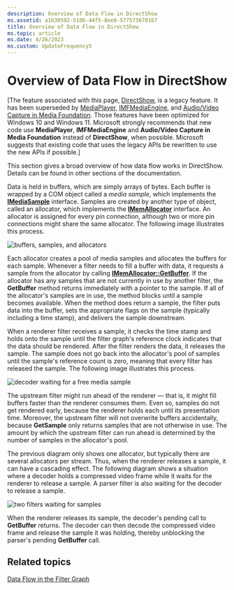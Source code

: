 ```yaml
---
description: Overview of Data Flow in DirectShow
ms.assetid: a1b30592-5106-44f5-8ee0-577573670167
title: Overview of Data Flow in DirectShow
ms.topic: article
ms.date: 4/26/2023
ms.custom: UpdateFrequency5
---
```


# Overview of Data Flow in DirectShow

\[The feature associated with this page, [DirectShow](/windows/win32/directshow/directshow), is a legacy feature. It has been superseded by [MediaPlayer](/uwp/api/Windows.Media.Playback.MediaPlayer), [IMFMediaEngine](/windows/win32/api/mfmediaengine/nn-mfmediaengine-imfmediaengine), and [Audio/Video Capture in Media Foundation](windows/win32/medfound/audio-video-capture-in-media-foundation). Those features have been optimized for Windows 10 and Windows 11. Microsoft strongly recommends that new code use **MediaPlayer**, **IMFMediaEngine** and **Audio/Video Capture in Media Foundation** instead of **DirectShow**, when possible. Microsoft suggests that existing code that uses the legacy APIs be rewritten to use the new APIs if possible.\]

This section gives a broad overview of how data flow works in DirectShow. Details can be found in other sections of the documentation.

Data is held in buffers, which are simply arrays of bytes. Each buffer is wrapped by a COM object called a *media sample*, which implements the [**IMediaSample**](/windows/desktop/api/Strmif/nn-strmif-imediasample) interface. Samples are created by another type of object, called an allocator, which implements the [**IMemAllocator**](/windows/desktop/api/Strmif/nn-strmif-imemallocator) interface. An allocator is assigned for every pin connection, although two or more pin connections might share the same allocator. The following image illustrates this process.

![buffers, samples, and allocators](images/dataflow.png)

Each allocator creates a pool of media samples and allocates the buffers for each sample. Whenever a filter needs to fill a buffer with data, it requests a sample from the allocator by calling [**IMemAllocator::GetBuffer**](/windows/desktop/api/Strmif/nf-strmif-imemallocator-getbuffer). If the allocator has any samples that are not currently in use by another filter, the **GetBuffer** method returns immediately with a pointer to the sample. If all of the allocator's samples are in use, the method blocks until a sample becomes available. When the method does return a sample, the filter puts data into the buffer, sets the appropriate flags on the sample (typically including a time stamp), and delivers the sample downstream.

When a renderer filter receives a sample, it checks the time stamp and holds onto the sample until the filter graph's reference clock indicates that the data should be rendered. After the filter renders the data, it releases the sample. The sample does not go back into the allocator's pool of samples until the sample's reference count is zero, meaning that every filter has released the sample. The following image illustrates this process.

![decoder waiting for a free media sample](images/dataflow2.png)

The upstream filter might run ahead of the renderer — that is, it might fill buffers faster than the renderer consumes them. Even so, samples do not get rendered early, because the renderer holds each until its presentation time. Moreover, the upstream filter will not overwrite buffers accidentally, because **GetSample** only returns samples that are not otherwise in use. The amount by which the upstream filter can run ahead is determined by the number of samples in the allocator's pool.

The previous diagram only shows one allocator, but typically there are several allocators per stream. Thus, when the renderer releases a sample, it can have a cascading effect. The following diagram shows a situation where a decoder holds a compressed video frame while it waits for the renderer to release a sample. A parser filter is also waiting for the decoder to release a sample.

![two filters waiting for samples](images/dataflow3.png)

When the renderer releases its sample, the decoder's pending call to **GetBuffer** returns. The decoder can then decode the compressed video frame and release the sample it was holding, thereby unblocking the parser's pending **GetBuffer** call.

## Related topics

<dl> <dt>

[Data Flow in the Filter Graph](data-flow-in-the-filter-graph.md)
</dt> </dl>

 

 



